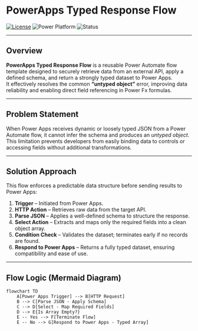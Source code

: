 # PowerApps Typed Response Flow

[![License](https://img.shields.io/badge/License-MIT-blue.svg)](LICENSE)
![Power Platform](https://img.shields.io/badge/Platform-Power%20Automate-orange)
![Status](https://img.shields.io/badge/Status-Active-success)


---

## Overview
**PowerApps Typed Response Flow** is a reusable Power Automate flow template designed to securely retrieve data from an external API, apply a defined schema, and return a strongly typed dataset to Power Apps.  
It effectively resolves the common **“untyped object”** error, improving data reliability and enabling direct field referencing in Power Fx formulas.

---

## Problem Statement
When Power Apps receives dynamic or loosely typed JSON from a Power Automate flow, it cannot infer the schema and produces an *untyped object*.  
This limitation prevents developers from easily binding data to controls or accessing fields without additional transformations.

---

## Solution Approach
This flow enforces a predictable data structure before sending results to Power Apps:

1. **Trigger** – Initiated from Power Apps.
2. **HTTP Action** – Retrieves raw data from the target API.
3. **Parse JSON** – Applies a well-defined schema to structure the response.
4. **Select Action** – Extracts and maps only the required fields into a clean object array.
5. **Condition Check** – Validates the dataset; terminates early if no records are found.
6. **Respond to Power Apps** – Returns a fully typed dataset, ensuring compatibility and ease of use.

---

## Flow Logic (Mermaid Diagram)

```mermaid
flowchart TD
    A[Power Apps Trigger] --> B[HTTP Request]
    B --> C[Parse JSON - Apply Schema]
    C --> D[Select - Map Required Fields]
    D --> E{Is Array Empty?}
    E -- Yes --> F[Terminate Flow]
    E -- No --> G[Respond to Power Apps - Typed Array]
